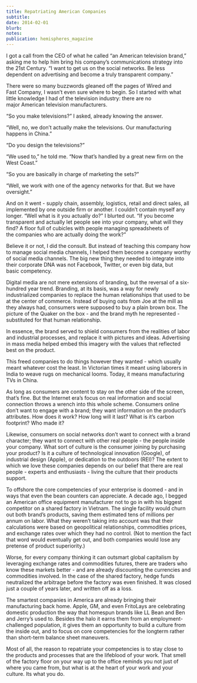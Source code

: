 ```yaml
---
title: Repatriating American Companies
subtitle: 
date: 2014-02-01
blurb: 
notes: 
publication: hemispheres_magazine
---
```


I got a call from the CEO of what he called “an American television brand,” asking me to help him bring his company’s communications strategy into the 21st Century. “I want to get us on the social networks. Be less dependent on advertising and become a truly transparent company.” 

There were so many buzzwords gleaned off the pages of Wired and Fast Company, I wasn’t even sure where to begin. So I started with what little knowledge I had of the television industry: there are no major American television manufacturers. 

“So you make televisions?” I asked, already knowing the answer. 

“Well, no, we don’t actually make the televisions. Our manufacturing happens in China.”

“Do you design the televisions?” 

“We used to,” he told me. “Now that’s handled by a great new firm on the West Coast.” 

“So you are basically in charge of marketing the sets?”

“Well, we work with one of the agency networks for that. But we have oversight.” 

And on it went - supply chain, assembly, logistics, retail and direct sales, all implemented by one outside firm or another. I couldn’t contain myself any longer.
“Well what is it you actually do?” I blurted out. “If you become transparent and actually let people see into your company, what will they find? A floor full of cubicles with people managing spreadsheets of the companies who are actually doing the work?”

Believe it or not, I did the consult. But instead of teaching this company how to manage social media channels, I helped them become a company worthy of social media channels. The big new thing they needed to integrate into their corporate DNA was not Facebook, Twitter, or even big data, but basic competency. 

Digital media are not mere extensions of branding, but the reversal of a six-hundred year trend. Branding, at its basis, was a way for newly industrialized companies to replace the human relationships that used to be at the center of commerce. Instead of buying oats from Joe at the mill as they always had, consumers were supposed to buy a plain brown box. The picture of the Quaker on the box - and the brand myth he represented - substituted for that human relationship. 

In essence, the brand served to shield consumers from the realities of labor and industrial processes, and replace it with pictures and ideas. Advertising in mass media helped embed this imagery with the values that reflected best on the product. 

This freed companies to do things however they wanted - which usually meant whatever cost the least. In Victorian times it meant using laborers in India to weave rugs on mechanical looms. Today, it means manufacturing TVs in China. 

As long as consumers are content to stay on the other side of the screen, that’s fine. But the Internet era’s focus on real information and social connection throws a wrench into this whole scheme. Consumers online don’t want to engage with a brand; they want information on the product’s attributes. How does it work? How long will it last? What is it’s carbon footprint? Who made it? 

Likewise, consumers on social networks don’t want to connect with a brand character; they want to connect with other real people - the people inside your company. What sort of culture is the consumer joining by purchasing your product? Is it a culture of technological innovation (Google), of industrial design (Apple), or dedication to the outdoors (REI)? The extent to which we love these companies depends on our belief that there are real people - experts and enthusiasts - living the culture that their products support. 

To offshore the core competencies of your enterprise is doomed - and in ways that even the bean counters can appreciate. A decade ago, I begged an American office equipment manufacturer not to go in with his biggest competitor on a shared factory in Vietnam. The single facility would churn out both brand’s products, saving them estimated tens of millions per annum on labor. What they weren’t taking into account was that their calculations were based on geopolitical relationships, commodities prices, and exchange rates over which they had no control. (Not to mention the fact that word would eventually get out, and both companies would lose any pretense of product superiority.) 

Worse, for every company thinking it can outsmart global capitalism by leveraging exchange rates and commodities futures, there are traders who know these markets better - and are already discounting the currencies and commodities involved. In the case of the shared factory, hedge funds neutralized the arbitrage before the factory was even finished. It was closed just a couple of years later, and written off as a loss. 

The smartest companies in America are already bringing their manufacturing back home. Apple, GM, and even FritoLays are celebrating domestic production the way that homespun brands like LL Bean and Ben and Jerry’s used to. Besides the halo it earns them from an employment-challenged population, it gives them an opportunity to build a culture from the inside out, and to focus on core competencies for the longterm rather than short-term balance sheet maneuvers. 

Most of all, the reason to repatriate your competencies is to stay close to the products and processes that are the lifeblood of your work. That smell of the factory floor on your way up to the office reminds you not just of where you came from, but what is at the heart of your work and your culture. Its what you do. 
